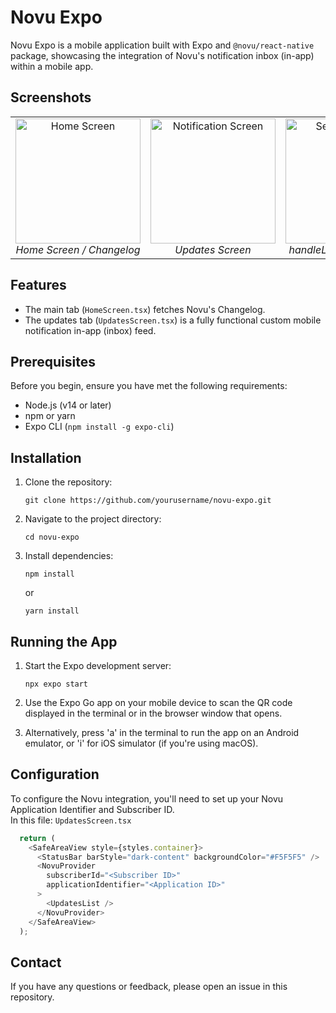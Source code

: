 # Novu Expo

Novu Expo is a mobile application built with Expo and `@novu/react-native` package, showcasing the integration of Novu's notification inbox (in-app) within a mobile app.

## Screenshots

<div align="center">
  <table>
    <tr>
      <td align="center" width="33%">
        <img src="https://github.com/user-attachments/assets/1f8c3a08-ac6a-4e02-b8c0-ab835e65116e" alt="Home Screen" width="200"/><br>
        <em>Home Screen / Changelog</em>
      </td>
      <td align="center" width="33%">
        <img src="https://github.com/user-attachments/assets/1cb80422-28ec-4a31-b8d5-acd05bdacf46" alt="Notification Screen" width="200"/><br>
        <em>Updates Screen</em>
      </td>
      <td align="center" width="33%">
        <img src="https://github.com/user-attachments/assets/fa071ff7-19fc-448a-8644-134a425ee95b" alt="Settings Screen" width="200"/><br>
        <em>handleLongPress Screen</em>
      </td>
    </tr>
  </table>
</div>

## Features

- The main tab (`HomeScreen.tsx`) fetches Novu's Changelog.
- The updates tab (`UpdatesScreen.tsx`) is a fully functional custom mobile notification in-app (inbox) feed.

## Prerequisites

Before you begin, ensure you have met the following requirements:

- Node.js (v14 or later)
- npm or yarn
- Expo CLI (`npm install -g expo-cli`)

## Installation

1. Clone the repository:
   ```
   git clone https://github.com/yourusername/novu-expo.git
   ```

2. Navigate to the project directory:
   ```
   cd novu-expo
   ```

3. Install dependencies:
   ```
   npm install
   ```
   or
   ```
   yarn install
   ```

## Running the App

1. Start the Expo development server:
   ```
   npx expo start
   ```

2. Use the Expo Go app on your mobile device to scan the QR code displayed in the terminal or in the browser window that opens.

3. Alternatively, press 'a' in the terminal to run the app on an Android emulator, or 'i' for iOS simulator (if you're using macOS).

## Configuration

To configure the Novu integration, you'll need to set up your Novu Application Identifier and Subscriber ID.  
In this file: `UpdatesScreen.tsx`

```javascript
  return (
    <SafeAreaView style={styles.container}>
      <StatusBar barStyle="dark-content" backgroundColor="#F5F5F5" />
      <NovuProvider
        subscriberId="<Subscriber ID>"
        applicationIdentifier="<Application ID>"
      >
        <UpdatesList />
      </NovuProvider>
    </SafeAreaView>
  );
```

## Contact

If you have any questions or feedback, please open an issue in this repository.
